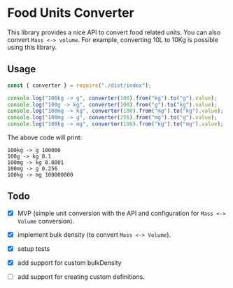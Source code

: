 # Food Units Converter

This library provides a nice API to convert food related units. You can also
convert `Mass <-> volume`. For example, converting 10L to 10Kg is possible using
this library.

## Usage

```js
const { converter } = require("./dist/index");

console.log("100kg -> g", converter(100).from("kg").to("g").value);
console.log("100g -> kg", converter(100).from("g").to("kg").value);
console.log("100mg -> kg", converter(100).from("mg").to("kg").value);
console.log("100mg -> g", converter(256).from("mg").to("g").value);
console.log("100kg -> mg", converter(100).from("kg").to("mg").value);
```

The above code will print:

```
100kg -> g 100000
100g -> kg 0.1
100mg -> kg 0.0001
100mg -> g 0.256
100kg -> mg 100000000
```

## Todo

- [x] MVP (simple unit conversion with the API and configuration for `Mass <-> Volume` conversion).
- [x] implement bulk density (to convert `Mass <-> Volume`).
- [x] setup tests
- [x] add support for custom bulkDensity
- [ ] add support for creating custom definitions.


